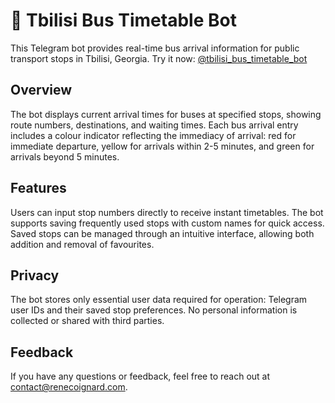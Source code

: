 # 🚌 Tbilisi Bus Timetable Bot

This Telegram bot provides real-time bus arrival information for public transport stops in Tbilisi, Georgia. Try it now: [@tbilisi_bus_timetable_bot](https://t.me/tbilisi_bus_timetable_bot)

## Overview

The bot displays current arrival times for buses at specified stops, showing route numbers, destinations, and waiting times. Each bus arrival entry includes a colour indicator reflecting the immediacy of arrival: red for immediate departure, yellow for arrivals within 2-5 minutes, and green for arrivals beyond 5 minutes.

## Features

Users can input stop numbers directly to receive instant timetables. The bot supports saving frequently used stops with custom names for quick access. Saved stops can be managed through an intuitive interface, allowing both addition and removal of favourites.

## Privacy

The bot stores only essential user data required for operation: Telegram user IDs and their saved stop preferences. No personal information is collected or shared with third parties.

## Feedback

If you have any questions or feedback, feel free to reach out at [contact@renecoignard.com](mailto:contact@renecoignard.com).
